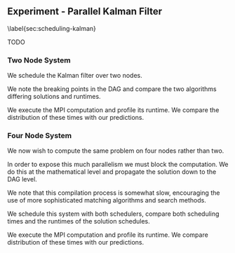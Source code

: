 
Experiment - Parallel Kalman Filter
-----------------------------------

\label{sec:scheduling-kalman}


TODO

### Two Node System

We schedule the Kalman filter over two nodes.  

We note the breaking points in the DAG and compare the two algorithms differing solutions and runtimes.

We execute the MPI computation and profile its runtime.  We compare the distribution of these times with our predictions.


### Four Node System

We now wish to compute the same problem on four nodes rather than two.  

In order to expose this much parallelism we must block the computation.  We do this at the mathematical level and propagate the solution down to the DAG level.  

We note that this compilation process is somewhat slow, encouraging the use of more sophisticated matching algorithms and search methods.

We schedule this system with both schedulers, compare both scheduling times and the runtimes of the solution schedules.

We execute the MPI computation and profile its runtime.  We compare distribution of these times with our predictions.
